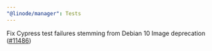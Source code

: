 ```yaml
---
"@linode/manager": Tests
---
```


Fix Cypress test failures stemming from Debian 10 Image deprecation ([#11486](https://github.com/linode/manager/pull/11486))
